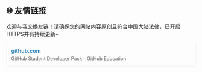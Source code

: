 <div class="links-micro">
  <h2>🌐 友情链接</h2>
  <p>欢迎与我交换友链！请确保您的网站内容原创且符合中国大陆法律，已开启HTTPS并有持续更新~</p>
  <div class="link-item">
    <a href="https://github.com" target="_blank">github.com</a>
    <p>GitHub Student Developer Pack - GitHub Education</p>
  </div>
  <!-- 重复结构 -->
</div>

<style>
a {
  text-decoration: none; /* 去除所有a标签下划线 */
}
a:link, a:visited, a:hover, a:active {
  text-decoration: none; /* 所有状态均无下划线 */
}
  .links-micro {
    max-width: 800px;
    margin: 1rem auto;
  }
  .link-item {
    padding: 12px;
    margin-bottom: 8px;
    border: 1px solid #f0f0f0; /* 极细边框 */
    border-radius: 4px;
    transition: background 0.2s;
  }
  .link-item:hover {
    background: #f9f9f9; /* 悬停微背景色 */
  }
  .link-item a {
    font-weight: bold;
    color: #2980b9;
  }
  .link-item p {
    margin: 5px 0 0;
    color: #666;
    font-size: 0.9em;
  }
</style>
